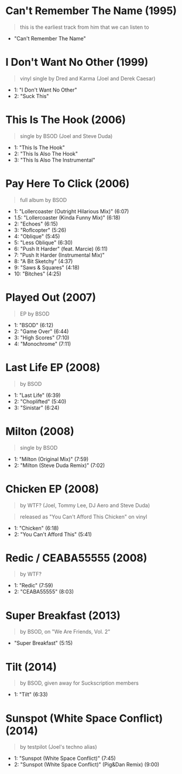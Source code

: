 # Can't Remember The Name (1995)

> this is the earliest track from him that we can listen to

- "Can't Remember The Name"

# I Don't Want No Other (1999)

> vinyl single by Dred and Karma (Joel and Derek Caesar)

- 1: "I Don't Want No Other"
- 2: "Suck This"

# This Is The Hook (2006)

> single by BSOD (Joel and Steve Duda)

- 1: "This Is The Hook"
- 2: "This Is Also The Hook"
- 3: "This Is Also The Instrumental"

# Pay Here To Click (2006)

> full album by BSOD

- 1: "Lollercoaster (Outright Hilarious Mix)" (6:07)
- 1.5: "Lollercoaster (Kinda Funny Mix)" (6:18)
- 2: "Echoes" (6:15)
- 3: "Roflcopter" (5:26)
- 4: "Oblique" (5:45)
- 5: "Less Oblique" (6:30)
- 6: "Push It Harder" (feat. Marcie) (6:11)
- 7: "Push It Harder (Instrumental Mix)"
- 8: "A Bit Sketchy" (4:37)
- 9: "Saws & Squares" (4:18)
- 10: "Bitches" (4:25)

# Played Out (2007)

> EP by BSOD

- 1: "BSOD" (6:12)
- 2: "Game Over" (6:44)
- 3: "High Scores" (7:10)
- 4: "Monochrome" (7:11)

# Last Life EP (2008)

> by BSOD

- 1: "Last Life" (6:39)
- 2: "Choplifted" (5:40)
- 3: "Sinistar" (6:24)

# Milton (2008)

> single by BSOD

- 1: "Milton (Original Mix)" (7:59)
- 2: "Milton (Steve Duda Remix)" (7:02)

# Chicken EP (2008)

> by WTF? (Joel, Tommy Lee, DJ Aero and Steve Duda)

> released as "You Can't Afford This Chicken" on vinyl

- 1: "Chicken" (6:18)
- 2: "You Can't Afford This" (5:41)

# Redic / CEABA55555 (2008)

> by WTF?

- 1: "Redic" (7:59)
- 2: "CEABA55555" (8:03)

# Super Breakfast (2013)

> by BSOD, on "We Are Friends, Vol. 2"

- "Super Breakfast" (5:15)

# Tilt (2014)

> by BSOD, given away for Suckscription members

- 1: "Tilt" (6:33)

# Sunspot (White Space Conflict) (2014)

> by testpilot (Joel's techno alias)

- 1: "Sunspot (White Space Conflict)" (7:45)
- 2: "Sunspot (White Space Conflict)" (Pig&Dan Remix) (9:00)
